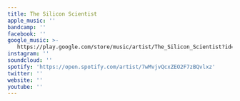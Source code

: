 ```yaml
---
title: The Silicon Scientist
apple_music: ''
bandcamp: ''
facebook: ''
google_music: >-
   https://play.google.com/store/music/artist/The_Silicon_Scientist?id=Aehy3xxikgm6j2k2766ldwvuhlm
instagram: ''
soundcloud: ''
spotify: 'https://open.spotify.com/artist/7wMvjvQcxZEO2F7zBQvlxz'
twitter: ''
website: ''
youtube: ''
---
```

